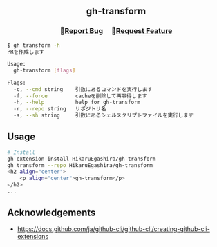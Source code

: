 <h2 align="center">
    <p align="center">gh-transform</p>
</h2>

<h3 align="center">
🔹<a  href="https://github.com/HikaruEgashira/gh-transform/issues">Report Bug</a> &nbsp; &nbsp;
🔹<a  href="https://github.com/HikaruEgashira/gh-transform/issues">Request Feature</a>
</h3>

```bash
$ gh transform -h
PRを作成します

Usage:
  gh-transform [flags]

Flags:
  -c, --cmd string    引数にあるコマンドを実行します
  -f, --force         cacheを削除して再取得します
  -h, --help          help for gh-transform
  -r, --repo string   リポジトリ名
  -s, --sh string     引数にあるシェルスクリプトファイルを実行します
```

## Usage

```bash
# Install
gh extension install HikaruEgashira/gh-transform
gh transform --repo HikaruEgashira/gh-transform
<h2 align="center">
    <p align="center">gh-transform</p>
</h2>
...
```
  
## Acknowledgements

- https://docs.github.com/ja/github-cli/github-cli/creating-github-cli-extensions
